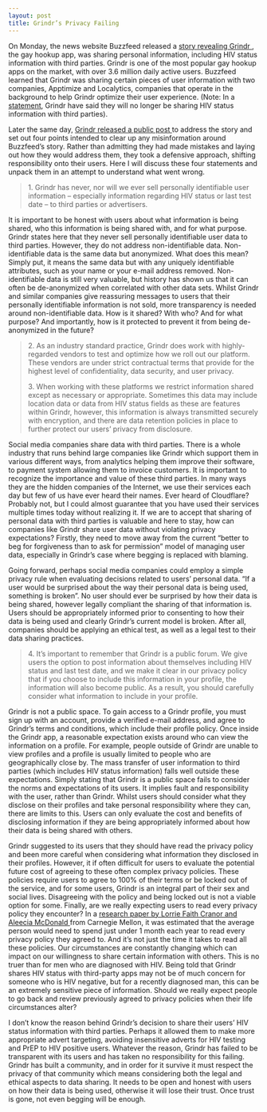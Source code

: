 ```yaml
---
layout: post
title: Grindr’s Privacy Failing
---
```


On Monday, the news website Buzzfeed released a <a href="https://www.buzzfeed.com/azeenghorayshi/grindr-hiv-status-privacy?utm_term=.tf3QKE28#.qx94xOp9"> story revealing Grindr </a>, the gay hookup app, was sharing personal information, including HIV status information with third parties.  Grindr is one of the most popular gay hookup apps on the market, with over 3.6 million daily active users. Buzzfeed learned that Grindr was sharing certain pieces of user information with two companies, Apptimize and Localytics, companies that operate in the background to help Grindr optimize their user experience. (Note: In a <a href="https://www.buzzfeed.com/azeenghorayshi/grindr-stopped-sharing-hiv-status?utm_term=.tiVpeoAO#.lfrVrD7q">statement</a>, Grindr have said they will no longer be sharing HIV status information with third parties).

Later the same day, <a href="https://grindr.tumblr.com/post/172528912083/heres-what-you-should-know-regarding-our-hiv">Grindr released a public post </a> to address the story and set out four points intended to clear up any misinformation around Buzzfeed’s story. Rather than admitting they had made mistakes and laying out how they would address them, they took a defensive approach, shifting responsibility onto their users. Here I will discuss these four statements and unpack them in an attempt to understand what went wrong.

<blockquote class="pullquote">
    <p>1. Grindr has never, nor will we ever sell personally identifiable user information – especially information regarding HIV status or last test date – to third parties or advertisers. </p>
</blockquote>

It is important to be honest with users about what information is being shared, who this information is being shared with, and for what purpose. Grindr states here that they never sell personally identifiable user data to third parties. However, they do not address non-identifiable data. Non-identifiable data is the same data but anonymized. What does this mean? Simply put, it means the same data but with any uniquely identifiable attributes, such as your name or your e-mail address removed. Non-identifiable data is still very valuable, but history has shown us that it can often be de-anonymized when correlated with other data sets. Whilst Grindr and similar companies give reassuring messages to users that their personally identifiable information is not sold, more transparency is needed around non-identifiable data. How is it shared? With who? And for what purpose? And importantly, how is it protected to prevent it from being de-anonymized in the future?

<blockquote class="pullquote">
    <p>2. As an industry standard practice, Grindr does work with highly-regarded vendors to test and optimize how we roll out our platform. These vendors are under strict contractual terms that provide for the highest level of confidentiality, data security, and user privacy.</p>
	<p>3. When working with these platforms we restrict information shared except as necessary or appropriate. Sometimes this data may include location data or data from HIV status fields as these are features within Grindr, however, this information is always transmitted securely with encryption, and there are data retention policies in place to further protect our users’ privacy from disclosure.</p>
</blockquote>

Social media companies share data with third parties. There is a whole industry that runs behind large companies like Grindr which support them in various different ways, from analytics helping them improve their software, to payment system allowing them to invoice customers.  It is important to recognize the importance and value of these third parties. In many ways they are the hidden companies of the Internet, we use their services each day but few of us have ever heard their names. Ever heard of Cloudflare? Probably not, but I could almost guarantee that you have used their services multiple times today without realizing it.  If we are to accept that sharing of personal data with third parties is valuable and here to stay, how can companies like Grindr share user data without violating privacy expectations? Firstly, they need to move away from the current “better to beg for forgiveness than to ask for permission” model of managing user data, especially in Grindr’s case where begging is replaced with blaming.

Going forward, perhaps social media companies could employ a simple privacy rule when evaluating decisions related to users’ personal data.  “If a user would be surprised about the way their personal data is being used, something is broken”. No user should ever be surprised by how their data is being shared, however legally compliant the sharing of that information is. Users should be appropriately informed prior to consenting to how their data is being used and clearly Grindr’s current model is broken. After all, companies should be applying an ethical test, as well as a legal test to their data sharing practices.

<blockquote class="pullquote">
    <p>4. It’s important to remember that Grindr is a public forum. We give users the option to post information about themselves including HIV status and last test date, and we make it clear in our privacy policy that if you choose to include this information in your profile, the information will also become public. As a result, you should carefully consider what information to include in your profile.</p>
</blockquote>

Grindr is not a public space. To gain access to a Grindr profile, you must sign up with an account, provide a verified e-mail address, and agree to Grindr’s terms and conditions, which include their profile policy. Once inside the Grindr app, a reasonable expectation exists around who can view the information on a profile. For example, people outside of Grindr are unable to view profiles and a profile is usually limited to people who are geographically close by. The mass transfer of user information to third parties (which includes HIV status information) falls well outside these expectations.  Simply stating that Grindr is a public space fails to consider the norms and expectations of its users. It implies fault and responsibility with the user, rather than Grindr. Whilst users should consider what they disclose on their profiles and take personal responsibility where they can, there are limits to this. Users can only evaluate the cost and benefits of disclosing information if they are being appropriately informed about how their data is being shared with others.

Grindr suggested to its users that they should have read the privacy policy and been more careful when considering what information they disclosed in their profiles. However, it if often difficult for users to evaluate the potential future cost of agreeing to these often complex privacy policies. These policies require users to agree to 100% of their terms or be locked out of the service, and for some users, Grindr is an integral part of their sex and social lives. Disagreeing with the policy and being locked out is not a viable option for some. Finally, are we really expecting users to read every privacy policy they encounter? In a <a href="http://heinonline.org/HOL/P?h=hein.journals/isjlpsoc4&i=563">research paper by Lorrie Faith Cranor and Aleecia McDonald </a> from Carnegie Mellon, it was estimated that the average person would need to spend just under 1 month each year to read every privacy policy they agreed to. And it’s not just the time it takes to read all these policies. Our circumstances are constantly changing which can impact on our willingness to share certain information with others.  This is no truer than for men who are diagnosed with HIV. Being told that Grindr shares HIV status with third-party apps may not be of much concern for someone who is HIV negative, but for a recently diagnosed man, this can be an extremely sensitive piece of information. Should we really expect people to go back and review previously agreed to privacy policies when their life circumstances alter?

I don’t know the reason behind Grindr’s decision to share their users’ HIV status information with third parties. Perhaps it allowed them to make more appropriate advert targeting, avoiding insensitive adverts for HIV testing and PrEP to HIV positive users.  Whatever the reason, Grindr has failed to be transparent with its users and has taken no responsibility for this failing. Grindr has built a community, and in order for it survive it must respect the privacy of that community which means considering both the legal and ethical aspects to data sharing. It needs to be open and honest with users on how their data is being used, otherwise it will lose their trust. Once trust is gone, not even begging will be enough.